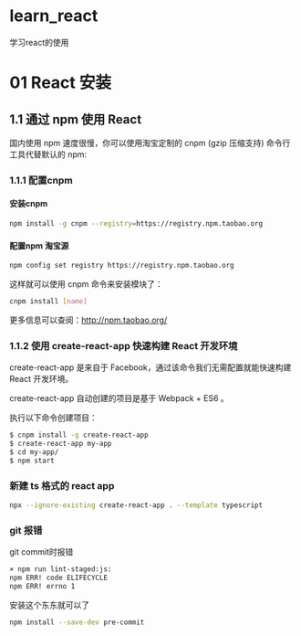 # learn_react
学习react的使用
# 01 React 安装
## 1.1 通过 npm 使用 React

国内使用 npm 速度很慢，你可以使用淘宝定制的 cnpm (gzip 压缩支持) 命令行工具代替默认的 npm:

### 1.1.1 配置cnpm

#### 安装cnpm

```bash
npm install -g cnpm --registry=https://registry.npm.taobao.org
```

#### 配置npm 淘宝源

```bash
npm config set registry https://registry.npm.taobao.org
```

这样就可以使用 cnpm 命令来安装模块了：
```bash
cnpm install [name]
```
更多信息可以查阅：http://npm.taobao.org/

### 1.1.2 使用 create-react-app 快速构建 React 开发环境
create-react-app 是来自于 Facebook，通过该命令我们无需配置就能快速构建 React 开发环境。

create-react-app 自动创建的项目是基于 Webpack + ES6 。

执行以下命令创建项目：

```bash
$ cnpm install -g create-react-app
$ create-react-app my-app
$ cd my-app/
$ npm start
```

### 新建 ts 格式的 react app

```bash
npx --ignore-existing create-react-app . --template typescript
```

### git 报错
git commit时报错

```bash
× npm run lint-staged:js:
npm ERR! code ELIFECYCLE
npm ERR! errno 1
```
安装这个东东就可以了
```bash
npm install --save-dev pre-commit
```
